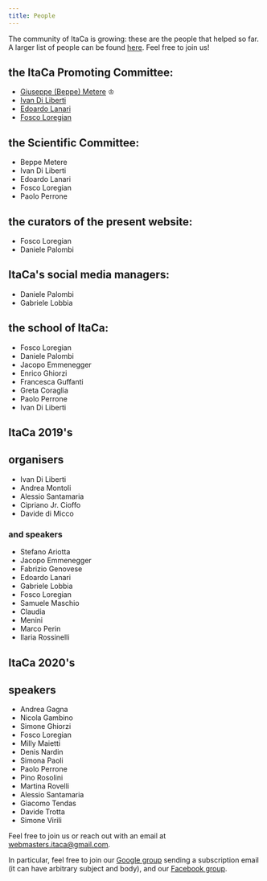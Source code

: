 ```yaml
---
title: People
---
```

The community of ItaCa is growing: these are the people that helped so far. A larger list of people can be found <a href="../pages/loca.html">here</a>. Feel free to join us!

## the ItaCa Promoting Committee:
<div id="pc"></div>

- <a href="http://math.unipa.it/metere" target="_blank">Giuseppe (Beppe) Metere</a> ♔
- <a href="http://diliberti.github.io" target="_blank">Ivan Di Liberti</a>
- <a href="https://edolana.github.io" target="_blank">Edoardo Lanari</a>
- <a href="http://tetrapharmakon.github.io" target="_blank">Fosco Loregian</a>

## the Scientific Committee:
<div id="sc"></div>

- Beppe Metere
- Ivan Di Liberti
- Edoardo Lanari
- Fosco Loregian
- Paolo Perrone

## the curators of the present website:
<div id="web"></div>

- Fosco Loregian
- Daniele Palombi

## ItaCa's social media managers:
<div id="smm"></div>

- Daniele Palombi
- Gabriele Lobbia

## the school of ItaCa:
<div id="school"></div>

- Fosco Loregian
- Daniele Palombi
- Jacopo Emmenegger
- Enrico Ghiorzi
- Francesca Guffanti
- Greta Coraglia
- Paolo Perrone
- Ivan Di Liberti

## ItaCa 2019's

## organisers

- Ivan Di Liberti
- Andrea Montoli
- Alessio Santamaria
- Cipriano Jr. Cioffo
- Davide di Micco

### and speakers

- Stefano Ariotta
- Jacopo Emmenegger
- Fabrizio Genovese
- Edoardo Lanari
- Gabriele Lobbia
- Fosco Loregian
- Samuele Maschio
- Claudia 
- Menini
- Marco Perin
- Ilaria Rossinelli

## ItaCa 2020's

## speakers

 - Andrea Gagna
 - Nicola Gambino
 - Simone Ghiorzi
 - Fosco Loregian
 - Milly Maietti
 - Denis Nardin
 - Simona Paoli
 - Paolo Perrone
 - Pino Rosolini
 - Martina Rovelli
 - Alessio Santamaria
 - Giacomo Tendas
 - Davide Trotta
 - Simone Virili


Feel free to join us or reach out with an email at [webmasters.itaca@gmail.com](mailto:webmasters.itaca@gmail.com). 

In particular, feel free to join our [Google group](mailto:progettoitaca+subscribe@googlegroups.com) sending a subscription email (it can have arbitrary subject and body), and our [Facebook group](https://www.facebook.com/groups/507590330041282/).